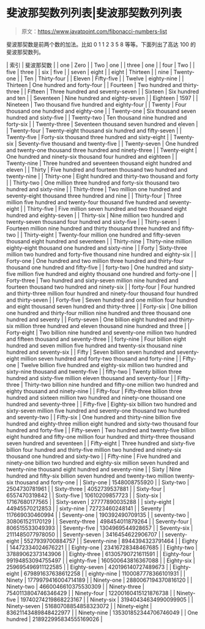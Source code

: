 # 斐波那契数列列表|斐波那契数列列表

> 原文：<https://www.javatpoint.com/fibonacci-numbers-list>

斐波那契数是前两个数的加法。比如 0 1 1 2 3 5 8 等等。下面列出了高达 100 的斐波那契数列。

| 索引 | 斐波那契数 |
| one | Zero |
| Two | one |
| three | one |
| four | Two |
| five | three |
| six | five |
| seven | eight |
| eight | Thirteen |
| nine | Twenty-one |
| Ten | Thirty-four |
| Eleven | Fifty-five |
| Twelve | eighty-nine |
| Thirteen | One hundred and forty-four |
| Fourteen | Two hundred and thirty-three |
| Fifteen | Three hundred and seventy-seven |
| Sixteen | Six hundred and ten |
| Seventeen | Nine hundred and eighty-seven |
| Eighteen | 1597 |
| Nineteen | Two thousand five hundred and eighty-four |
| Twenty | Four thousand one hundred and eighty-one |
| Twenty-one | Six thousand seven hundred and sixty-five |
| Twenty-two | Ten thousand nine hundred and forty-six |
| Twenty-three | Seventeen thousand seven hundred and eleven |
| Twenty-four | Twenty-eight thousand six hundred and fifty-seven |
| Twenty-five | Forty-six thousand three hundred and sixty-eight |
| Twenty-six | Seventy-five thousand and twenty-five |
| Twenty-seven | One hundred and twenty-one thousand three hundred and ninety-three |
| Twenty-eight | One hundred and ninety-six thousand four hundred and eighteen |
| Twenty-nine | Three hundred and seventeen thousand eight hundred and eleven |
| Thirty | Five hundred and fourteen thousand two hundred and twenty-nine |
| Thirty-one | Eight hundred and thirty-two thousand and forty |
| Thirty-two | One million three hundred and forty-six thousand two hundred and sixty-nine |
| Thirty-three | Two million one hundred and seventy-eight thousand three hundred and nine |
| Thirty-four | Three million five hundred and twenty-four thousand five hundred and seventy-eight |
| Thirty-five | Five million seven hundred and two thousand eight hundred and eighty-seven |
| Thirty-six | Nine million two hundred and twenty-seven thousand four hundred and sixty-five |
| Thirty-seven | Fourteen million nine hundred and thirty thousand three hundred and fifty-two |
| Thirty-eight | Twenty-four million one hundred and fifty-seven thousand eight hundred and seventeen |
| Thirty-nine | Thirty-nine million eighty-eight thousand one hundred and sixty-nine |
| Forty | Sixty-three million two hundred and forty-five thousand nine hundred and eighty-six |
| Forty-one | One hundred and two million three hundred and thirty-four thousand one hundred and fifty-five |
| forty-two | One hundred and sixty-five million five hundred and eighty thousand one hundred and forty-one |
| Forty-three | Two hundred and sixty-seven million nine hundred and fourteen thousand two hundred and ninety-six |
| forty-four | Four hundred and thirty-three million four hundred and ninety-four thousand four hundred and thirty-seven |
| Forty-five | Seven hundred and one million four hundred and eight thousand seven hundred and thirty-three |
| Forty-six | One billion one hundred and thirty-four million nine hundred and three thousand one hundred and seventy |
| Forty-seven | One billion eight hundred and thirty-six million three hundred and eleven thousand nine hundred and three |
| Forty-eight | Two billion nine hundred and seventy-one million two hundred and fifteen thousand and seventy-three |
| forty-nine | Four billion eight hundred and seven million five hundred and twenty-six thousand nine hundred and seventy-six |
| Fifty | Seven billion seven hundred and seventy-eight million seven hundred and forty-two thousand and forty-nine |
| Fifty-one | Twelve billion five hundred and eighty-six million two hundred and sixty-nine thousand and twenty-five |
| fifty-two | Twenty billion three hundred and sixty-five million eleven thousand and seventy-four |
| Fifty-three | Thirty-two billion nine hundred and fifty-one million two hundred and eighty thousand and ninety-nine |
| Fifty-four | Fifty-three billion three hundred and sixteen million two hundred and ninety-one thousand one hundred and seventy-three |
| Fifty-five | Eighty-six billion two hundred and sixty-seven million five hundred and seventy-one thousand two hundred and seventy-two |
| Fifty-six | One hundred and thirty-nine billion five hundred and eighty-three million eight hundred and sixty-two thousand four hundred and forty-five |
| Fifty-seven | Two hundred and twenty-five billion eight hundred and fifty-one million four hundred and thirty-three thousand seven hundred and seventeen |
| Fifty-eight | Three hundred and sixty-five billion four hundred and thirty-five million two hundred and ninety-six thousand one hundred and sixty-two |
| Fifty-nine | Five hundred and ninety-one billion two hundred and eighty-six million seven hundred and twenty-nine thousand eight hundred and seventy-nine |
| Sixty | Nine hundred and fifty-six billion seven hundred and twenty-two million twenty-six thousand and forty-one |
| Sixty-one | 1548008755920 |
| Sixty-two | 2504730781961 |
| Sixty-three | 4052739537881 |
| Sixty-four | 6557470319842 |
| Sixty-five | 10610209857723 |
| Sixty-six | 17167680177565 |
| Sixty-seven | 27777890035288 |
| sixty-eight | 44945570212853 |
| sixty-nine | 72723460248141 |
| Seventy | 117669030460994 |
| Seventy-one | 190392490709135 |
| seventy-two | 308061521170129 |
| Seventy-three | 498454011879264 |
| Seventy-four | 806515533049393 |
| Seventy-five | 1304969544928657 |
| Seventy-six | 2111485077978050 |
| Seventy-seven | 3416454622906707 |
| seventy-eight | 5527939700884757 |
| Seventy-nine | 8944394323791464 |
| Eighty | 14472334024676221 |
| Eighty-one | 23416728348467685 |
| Eighty-two | 37889062373143906 |
| Eighty-three | 61305790721611591 |
| Eighty-four | 99194853094755497 |
| eighty-five | 160500643816367088 |
| Eighty-six | 259695496911122585 |
| Eighty-seven | 420196140727489673 |
| Eighty-eight | 679891637638612258 |
| eighty-nine | 1100087778366101931 |
| Ninety | 1779979416004714189 |
| Ninety-one | 2880067194370816120 |
| Ninety-two | 4660046610375530309 |
| Ninety-three | 7540113804746346429 |
| Ninety-four | 12200160415121876738 |
| Ninety-five | 19740274219868223167 |
| Ninety-six | 31940434634990099905 |
| Ninety-seven | 51680708854858323072 |
| Ninety-eight | 83621143489848422977 |
| Ninety-nine | 135301852344706746049 |
| One hundred | 218922995834555169026 |